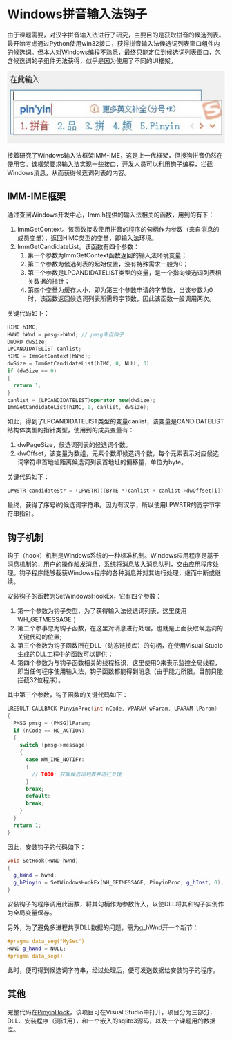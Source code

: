 # Windows拼音输入法钩子
由于课题需要，对汉字拼音输入法进行了研究，主要目的是获取拼音的候选列表。最开始考虑通过Python使用win32接口，获得拼音输入法候选词列表窗口组件内的候选词。但本人对Windows编程不熟悉，最终只能定位到候选词列表窗口，包含候选词的子组件无法获得，似乎是因为使用了不同的UI框架。

![搜狗拼音输入法候选词列表](pictures/2020022901.jpg)

接着研究了Windows输入法框架IMM-IME，这是上一代框架，但搜狗拼音仍然在使用它。该框架要求输入法实现一些接口，开发人员可以利用钩子编程，拦截Windows消息，从而获得候选词列表的内容。
## IMM-IME框架
通过查阅Windows开发中心，Imm.h提供的输入法相关的函数，用到的有下：
1. ImmGetContext。该函数接收使用拼音的程序的句柄作为参数（来自消息的成员变量），返回HIMC类型的变量，即输入法环境。
2. ImmGetCandidateList。该函数有四个参数：
    1. 第一个参数为ImmGetContext函数返回的输入法环境变量；
    2. 第二个参数为候选列表的起始位置，没有特殊需求一般为0；
    3. 第三个参数是LPCANDIDATELIST类型的变量，是一个指向候选词列表相关数据的指针；
    4. 第四个变量为缓存大小，即为第三个参数申请的字节数，当该参数为0时，该函数返回候选词列表所需的字节数，因此该函数一般调用两次。

关键代码如下：
```cpp
HIMC hIMC;
HWND hWnd = pmsg->hWnd; // pmsg来自钩子
DWORD dwSize;
LPCANDIDATELIST canlist;
hIMC = ImmGetContext(hWnd);
dwSize = ImmGetCandidateList(hIMC, 0, NULL, 0);
if (dwSize == 0)
{
  return 1;
}
canlist = (LPCANDIDATELIST)operator new(dwSize);
ImmGetCandidateList(hIMC, 0, canlist, dwSize);
```

如此，得到了LPCANDIDATELIST类型的变量canlist，该变量是CANDIDATELIST结构体类型的指针类型，使用到的成员变量有：
1. dwPageSize，候选词列表的候选词个数。
2. dwOffset，该变量为数组，元素个数即候选词个数，每个元素表示对应候选词字符串首地址距离候选词列表首地址的偏移量，单位为byte。

关键代码如下：
```C++
LPWSTR candidateStr = (LPWSTR)((BYTE *)canlist + canlist->dwOffset[i]);
```
最终，获得了序号i的候选词字符串。因为有汉字，所以使用LPWSTR的宽字节字符串指针。

## 钩子机制
钩子（hook）机制是Windows系统的一种标准机制。Windows应用程序是基于消息机制的，用户的操作触发消息，系统将消息放入消息队列，交由应用程序处理。钩子程序能够截获Windows程序的各种消息并对其进行处理，继而中断或继续。

安装钩子的函数为SetWindowsHookEx，它有四个参数：
1. 第一个参数为钩子类型，为了获得输入法候选词列表，这里使用WH_GETMESSAGE；
2. 第二个参事忽为钩子函数，在这里对消息进行处理，也就是上面获取候选词的关键代码的位置;
3. 第三个参数为钩子函数所在DLL（动态链接库）的句柄，在使用Visual Studio生成的DLL工程中的函数可以提供；
4. 第四个参数为与钩子函数相关的线程标识，这里使用0来表示监控全局线程，即当任何程序使用输入法，钩子函数都能得到消息（由于能力所限，目前只能拦截32位程序）。

其中第三个参数，钩子函数的关键代码如下：
```C++
LRESULT CALLBACK PinyinProc(int nCode, WPARAM wParam, LPARAM lParam)
{
  PMSG pmsg = (PMSG)lParam;
  if (nCode == HC_ACTION)
  {
    switch (pmsg->message)
    {
      case WM_IME_NOTIFY:
      {
        // TODO: 获取候选词列表并进行处理
      }
      break;
      default:
      break;
    }
  }
  return 1;
}
```

因此，安装钩子的代码如下：
```C++
void SetHook(HWND hwnd)
{
  g_hWnd = hwnd;
  g_hPinyin = SetWindowsHookEx(WH_GETMESSAGE, PinyinProc, g_hInst, 0);
}
```

安装钩子的程序调用此函数，将其句柄作为参数传入，以使DLL将其和钩子实例作为全局变量保存。

另外，为了避免多进程共享DLL数据的问题，需为g_hWnd开一个新节：
```C++
#pragma data_seg("MySec")
HWND g_hWnd = NULL;
#pragma data_seg()
```

此时，便可得到候选词字符串，经过处理后，便可发送数据给安装钩子的程序。

## 其他
完整代码在[PinyinHook](https://github.com/angryshhh/PinyinHook)，该项目可在Visual Studio中打开，项目分为三部分，DLL、安装程序（测试用），和一个嵌入的sqlite3源码，以及一个课题用的数据库。